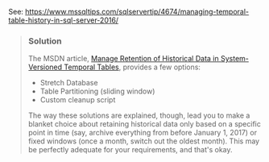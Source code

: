 See: https://www.mssqltips.com/sqlservertip/4674/managing-temporal-table-history-in-sql-server-2016/

> ### Solution
> The MSDN article, [Manage Retention of Historical Data in System-Versioned Temporal Tables](https://msdn.microsoft.com/en-us/library/mt637341.aspx), provides a few options:
> 
> * Stretch Database
> * Table Partitioning (sliding window)
> * Custom cleanup script
> 
> The way these solutions are explained, though, lead you to make a blanket choice about retaining historical data only based on a specific point in time (say, archive everything from before January 1, 2017) or fixed windows (once a month, switch out the oldest month).
> This may be perfectly adequate for your requirements, and that's okay.
